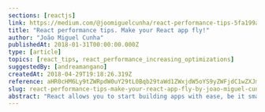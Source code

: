 ```yaml
---
sections: [reactjs]
link: https://medium.com/@joomiguelcunha/react-performance-tips-5fa199a450b2
title: "React performance tips. Make your React app fly!"
author: "João Miguel Cunha"
publishedAt: 2018-01-31T00:00:00.000Z
type: [article]
topics: [react_tips, react_performance_increasing_optimizations]
suggestedBy: [andreamangano]
createdAt: 2018-04-29T19:18:26.319Z
reference: aHR0cHM6Ly9tZWRpdW0uY29tL0Bqb29taWd1ZWxjdW5oYS9yZWFjdC1wZXJmb3JtYW5jZS10aXBzLTVmYTE5OWE0NTBiMg
slug: react-performance-tips-make-your-react-app-fly-by-joao-miguel-cunha
abstract: "React allows you to start building apps with ease, be it small and simple apps or big and complex apps. As applications evolve, it is only natural for requirements to do so as well and, in consequence, you will eventually need to boost some performance out of your app. In this article, we'll also look at some optimization tips as well as best coding practices."
---
```

